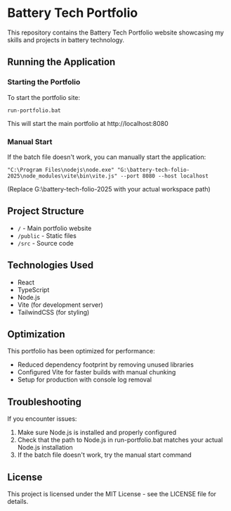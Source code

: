 # Battery Tech Portfolio

This repository contains the Battery Tech Portfolio website showcasing my skills and projects in battery technology.

## Running the Application

### Starting the Portfolio
To start the portfolio site:
```
run-portfolio.bat
```

This will start the main portfolio at http://localhost:8080

### Manual Start
If the batch file doesn't work, you can manually start the application:

```
"C:\Program Files\nodejs\node.exe" "G:\battery-tech-folio-2025\node_modules\vite\bin\vite.js" --port 8080 --host localhost
```

(Replace G:\battery-tech-folio-2025 with your actual workspace path)

## Project Structure

- `/` - Main portfolio website
- `/public` - Static files
- `/src` - Source code

## Technologies Used

- React
- TypeScript
- Node.js
- Vite (for development server)
- TailwindCSS (for styling)

## Optimization

This portfolio has been optimized for performance:
- Reduced dependency footprint by removing unused libraries
- Configured Vite for faster builds with manual chunking
- Setup for production with console log removal

## Troubleshooting

If you encounter issues:

1. Make sure Node.js is installed and properly configured
2. Check that the path to Node.js in run-portfolio.bat matches your actual Node.js installation
3. If the batch file doesn't work, try the manual start command

## License

This project is licensed under the MIT License - see the LICENSE file for details.
